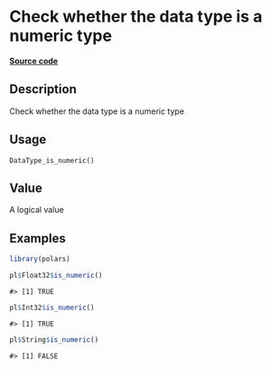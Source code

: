 

# Check whether the data type is a numeric type

[**Source code**](https://github.com/pola-rs/r-polars/tree/d562252dbb77de7e06ca3e6150d74a2c709763bc/R/after-wrappers.R#L20)

## Description

Check whether the data type is a numeric type

## Usage

<pre><code class='language-R'>DataType_is_numeric()
</code></pre>

## Value

A logical value

## Examples

``` r
library(polars)

pl$Float32$is_numeric()
```

    #> [1] TRUE

``` r
pl$Int32$is_numeric()
```

    #> [1] TRUE

``` r
pl$String$is_numeric()
```

    #> [1] FALSE
